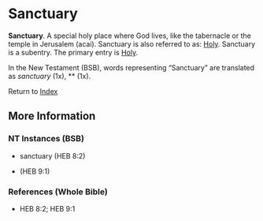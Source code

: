 # Sanctuary
**Sanctuary**. 
A special holy place where God lives, like the tabernacle or the temple in Jerusalem (acai). 
Sanctuary is also referred to as: 
[Holy](Holy.md). 
Sanctuary is a subentry. The primary entry is 
[Holy](Holy.md). 




In the New Testament (BSB), words representing “Sanctuary” are translated as 
*sanctuary* (1x), ** (1x). 


Return to [Index](00-Index.md)

## More Information

### NT Instances (BSB)

* sanctuary (HEB 8:2)

*  (HEB 9:1)



### References (Whole Bible)

* HEB 8:2; HEB 9:1



